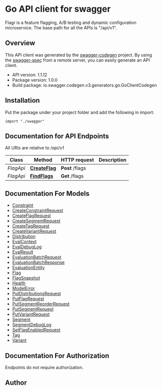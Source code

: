 # Go API client for swagger

Flagr is a feature flagging, A/B testing and dynamic configuration microservice. The base path for all the APIs is \"/api/v1\". 

## Overview
This API client was generated by the [swagger-codegen](https://github.com/swagger-api/swagger-codegen) project.  By using the [swagger-spec](https://github.com/swagger-api/swagger-spec) from a remote server, you can easily generate an API client.

- API version: 1.1.12
- Package version: 1.0.0
- Build package: io.swagger.codegen.v3.generators.go.GoClientCodegen

## Installation
Put the package under your project folder and add the following in import:
```golang
import "./swagger"
```

## Documentation for API Endpoints

All URIs are relative to */api/v1*

Class | Method | HTTP request | Description
------------ | ------------- | ------------- | -------------
*FlagApi* | [**CreateFlag**](docs/FlagApi.md#createflag) | **Post** /flags | 
*FlagApi* | [**FindFlags**](docs/FlagApi.md#findflags) | **Get** /flags | 

## Documentation For Models

 - [Constraint](docs/Constraint.md)
 - [CreateConstraintRequest](docs/CreateConstraintRequest.md)
 - [CreateFlagRequest](docs/CreateFlagRequest.md)
 - [CreateSegmentRequest](docs/CreateSegmentRequest.md)
 - [CreateTagRequest](docs/CreateTagRequest.md)
 - [CreateVariantRequest](docs/CreateVariantRequest.md)
 - [Distribution](docs/Distribution.md)
 - [EvalContext](docs/EvalContext.md)
 - [EvalDebugLog](docs/EvalDebugLog.md)
 - [EvalResult](docs/EvalResult.md)
 - [EvaluationBatchRequest](docs/EvaluationBatchRequest.md)
 - [EvaluationBatchResponse](docs/EvaluationBatchResponse.md)
 - [EvaluationEntity](docs/EvaluationEntity.md)
 - [Flag](docs/Flag.md)
 - [FlagSnapshot](docs/FlagSnapshot.md)
 - [Health](docs/Health.md)
 - [ModelError](docs/ModelError.md)
 - [PutDistributionsRequest](docs/PutDistributionsRequest.md)
 - [PutFlagRequest](docs/PutFlagRequest.md)
 - [PutSegmentReorderRequest](docs/PutSegmentReorderRequest.md)
 - [PutSegmentRequest](docs/PutSegmentRequest.md)
 - [PutVariantRequest](docs/PutVariantRequest.md)
 - [Segment](docs/Segment.md)
 - [SegmentDebugLog](docs/SegmentDebugLog.md)
 - [SetFlagEnabledRequest](docs/SetFlagEnabledRequest.md)
 - [Tag](docs/Tag.md)
 - [Variant](docs/Variant.md)

## Documentation For Authorization
 Endpoints do not require authorization.


## Author


